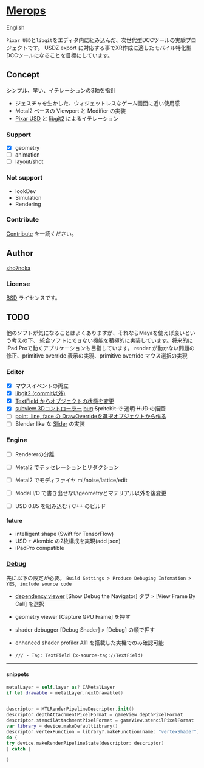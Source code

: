 # [Merops](https://github.com/sho7noka/Merops)

[English](https://translate.google.com/translate?sl=ja&tl=en&u=https://github.com/sho7noka/Merops)

`Pixar USD`と`libgit`をエディタ内に組み込んだ、次世代型DCCツールの実験プロジェクトです。
USDZ export に対応する事でXR作成に適したモバイル特化型DCCツールになることを目標にしています。


## Concept
シンプル、早い、イテレーションの3軸を指針

- ジェスチャを生かした、ウィジェットレスなゲーム画面に近い使用感
- Metal2 ベースの Viewport と Modifier の実装
- [Pixar USD](https://github.com/PixarAnimationStudios/USD) と [libgit2](https://github.com/libgit2/objective-git) によるイテレーション

### Support
- [x] geometry
- [ ] animation
- [ ] layout/shot

### Not support
- lookDev
- Simulation
- Rendering

### Contribute
[Contribute](../Contribute.md) を一読ください。

## Author
[sho7noka](shosumioka@gmail.com)

### License
[BSD](../License.md) ライセンスです。


## TODO
他のソフトが気になることはよくありますが、それならMayaを使えば良いという考えの下、
統合ソフトにできない機能を積極的に実装しています。将来的にiPad Proで動くアプリケーションも目指しています。
render が動かない問題の修正、primitive override 表示の実現、primitive override マウス選択の実現

### Editor
- [x] マウスイベントの両立
- [x] [libgit2 (commit以外)](x-source-tag://libgit)
- [x] [TextField からオブジェクトの状態を変更](x-source-tag://TextField)
- [x] [subview 3Dコントローラー](x-source-tag://addSubView) ~~[bug](https://stackoverflow.com/questions/47517902/pixel-format-error-with-scenekit-spritekit-overlay-on-iphone-x) SpriteKit で 透明 HUD の描画~~
- [ ] [point, line, face の DrawOverrideを選択オブジェクトから作る](x-source-tag://DrawOverride)
- [ ] Blender like な [Slider](https://github.com/mnmly/Swift-imgui) の実装

### Engine
- [ ] Rendererの分離
- [ ] Metal2 でテッセレーションとリダクション
- [ ] Metal2 でモディファイヤ ml/noise/lattice/edit 
- [ ] Model I/O で書き出せないgeometryとマテリアル以外を後変更
- [ ] USD 0.85 を組み込む / C++ のビルド



#### future
- intelligent shape (Swift for TensorFlow) 
- USD + Alembic の2枚構成を実現(add json)
- iPadPro compatible



### [Debug](https://developer.apple.com/videos/play/wwdc2018/608/)
先に以下の設定が必要。
`Build Settings > Produce Debuging Infomation > YES, include source code`

- [dependency viewer](https://developer.apple.com/documentation/metal/tools_profiling_and_debugging/seeing_a_frame_s_render_passes_with_the_dependency_viewer)
    [Show Debug the Navigator] タブ > [View Frame By Call] を選択
- geometry viewer
    [Capture GPU Frame] を押す
- shader debugger
    [Debug Shader] > [Debug] の順で押す
- enhanced shader profiler
    A11 を搭載した実機でのみ確認可能 
    
- `/// - Tag: TextField (x-source-tag://TextField)`


----


#### snippets

```swift
metalLayer = self.layer as? CAMetalLayer
if let drawable = metalLayer.nextDrawable() 


descriptor = MTLRenderPipelineDescriptor.init()
descriptor.depthAttachmentPixelFormat = gameView.depthPixelFormat
descriptor.stencilAttachmentPixelFormat = gameView.stencilPixelFormat
var library = device.makeDefaultLibrary()
descriptor.vertexFunction = library?.makeFunction(name: "vertexShader")
do {
try device.makeRenderPipelineState(descriptor: descriptor)
} catch {

}
```
